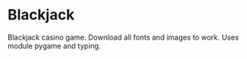 # Blackjack
Blackjack casino game. Download all fonts and images to work. Uses module pygame and typing.
